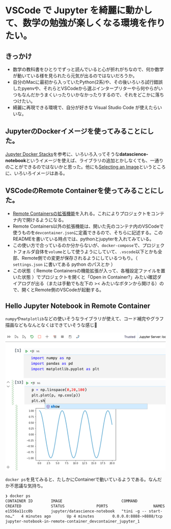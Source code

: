 # VSCode で Jupyter を綺麗に動かして、数学の勉強が楽しくなる環境を作りたい。

## きっかけ

- 数学の教科書をひとりでずっと読んでいると心が折れがちなので、何か数学が動いている様を見られたら元気が出るのではないだろうか。
- 自分のMacに最初から入っていたPython(2系)や、その後いろいろ試行錯誤したpyenvや、それらとVSCodeから選ぶインタープリターやら何やらがいつもなんだかうまくいったりいかなかったりするので、それをどこかに落ちつけたい。
- 綺麗に再現できる環境で、自分が好きな Visual Studio Code が使えたらいいな。

## JupyterのDockerイメージを使ってみることにした。

[Jupyter Docker Stacks](https://github.com/jupyter/docker-stacks)を参考に、いろいろ入ってそうな**datascience-notebook**というイメージを使えば、ライブラリの追加とかしなくても、一通りのことができるのではないかと思った。他にも[Selecting an Image](https://jupyter-docker-stacks.readthedocs.io/en/latest/using/selecting.html)というところに、いろいろイメージはある。

## VSCodeのRemote Containerを使ってみることにした。

- [Remote Containersの拡張機能](https://marketplace.visualstudio.com/items?itemName=ms-vscode-remote.remote-containers)を入れる。これによりプロジェクトをコンテナ内で開けるようになる。
- Remote Containers以外の拡張機能は、開いた先のコンテナ内のVSCodeで使うものを`devcontainer.json`に定義できるので、そちらに記述する。このREADMEを書いている時点では、pythonとjupyterを入れてみている。
- この使い方で合っているのか分からないが、`docker-compose`で、プロジェクトフォルダ自体を`volume`として使うようにしていて、`.vscode`以下とかも全部、Remote側での変更が保存されるようにしているつもり。（ `settings.json` に書いてある python のパスとか ）
- この状態（ Remote Containersの機能拡張が入って、各種設定ファイルを置いた状態 ）でプロジェクトを開くと「Open in Container?」みたい確認ダイアログが出る（または手動でも左下の >< みたいなボタンから開ける）ので、開くとRemote側のVSCodeが起動する。

## Hello Jupyter Notebook in Remote Container

`numpy`や`matplotlib`などの使いそうなライブラリが使えて、コード補完やグラフ描画などもなんとなくはできていそうな感じ🎉

![hello](images/hello.png)

`docker ps`を見てみると、たしかにContainerで動いているようである。なんだか不思議な気持ち。

```shell
❯ docker ps
CONTAINER ID        IMAGE                          COMMAND                  CREATED             STATUS              PORTS                    NAMES
e1556a11cc0b        jupyter/datascience-notebook   "tini -g -- start-no…"   4 minutes ago       Up 4 minutes        0.0.0.0:8888->8888/tcp   jupyter-notebook-in-remote-container_devcontainer_jupyter_1
```

